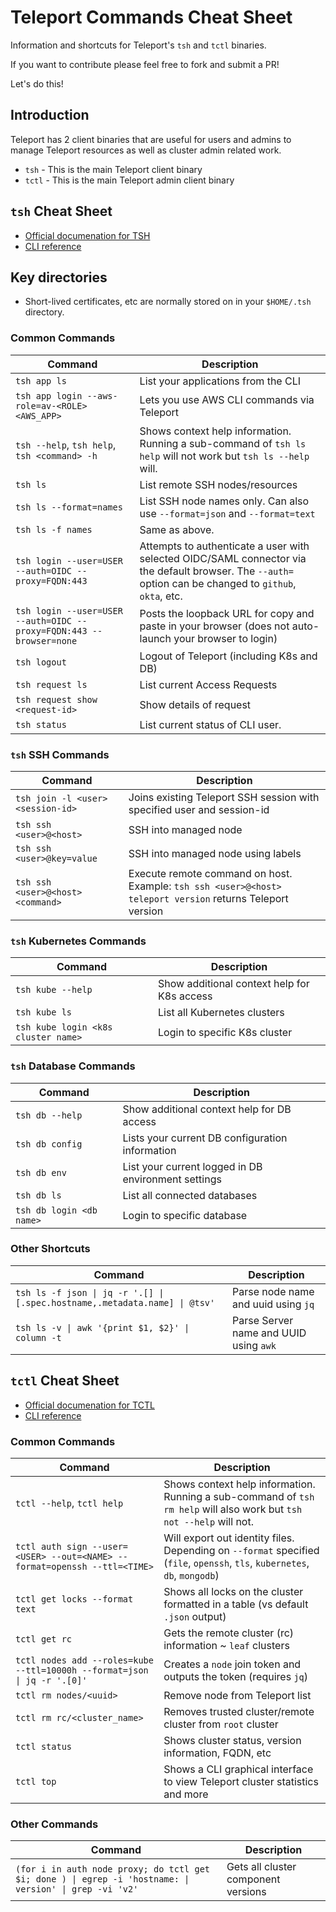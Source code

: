 # Teleport Commands Cheat Sheet
 Information and shortcuts for Teleport's `tsh` and `tctl` binaries.

If you want to contribute please feel free to fork and submit a PR!

Let's do this!

## Introduction

Teleport has 2 client binaries that are useful for users and admins to manage Teleport resources as well as cluster admin related work.

- `tsh` - This is the main Teleport client binary
- `tctl` - This is the main Teleport admin client binary

## `tsh` Cheat Sheet

- [Official documenation for TSH](https://goteleport.com/docs/server-access/guides/tsh/)
- [CLI reference](https://goteleport.com/docs/setup/reference/cli/)


## Key directories

- Short-lived certificates, etc are normally stored on in your `$HOME/.tsh` directory.

### Common Commands

| Command | Description |
| --- | ---
| `tsh app ls` | List your applications from the CLI
| `tsh app login --aws-role=av-<ROLE> <AWS_APP>` | Lets you use AWS CLI commands via Teleport
|`tsh --help`, `tsh help`, `tsh <command> -h` | Shows context help information. Running  a sub-command of `tsh ls help` will not work but `tsh ls --help` will.
| `tsh ls` | List remote SSH nodes/resources
| `tsh ls --format=names` | List SSH node names only. Can also use `--format=json` and `--format=text`
| `tsh ls -f names` | Same as above.
| `tsh login --user=USER --auth=OIDC --proxy=FQDN:443` | Attempts to authenticate a user with selected OIDC/SAML connector via the default browser. The `--auth=` option can be changed to `github`, `okta`, etc.
| `tsh login --user=USER --auth=OIDC --proxy=FQDN:443 --browser=none` | Posts the loopback URL for copy and paste in your browser (does not auto-launch your browser to login)
| `tsh logout` | Logout of Teleport (including K8s and DB)
| `tsh request ls` | List current Access Requests
| `tsh request show <request-id>` | Show details of request
| `tsh status` | List current status of CLI user.

### `tsh` SSH Commands

| Command | Description |
| --- | ---
| `tsh join -l <user> <session-id>` | Joins existing Teleport SSH session with specified user and session-id
| `tsh ssh <user>@<host>` | SSH into managed node
| `tsh ssh <user>@key=value` | SSH into managed node using labels
| `tsh ssh <user>@<host> <command>` | Execute remote command on host. Example: `tsh ssh <user>@<host> teleport version` returns Teleport version


### `tsh` Kubernetes Commands

| Command | Description |
| --- | ---
| `tsh kube --help` | Show additional context help for K8s access
| `tsh kube ls` | List all Kubernetes clusters
| `tsh kube login <k8s cluster name>` | Login to specific K8s cluster

### `tsh` Database Commands

| Command | Description |
| --- | ---
| `tsh db --help` | Show additional context help for DB access
| `tsh db config` | Lists your current DB configuration information
| `tsh db env` | List your current logged in DB environment settings
| `tsh db ls` | List all connected databases
| `tsh db login <db name>` | Login to specific database

### Other Shortcuts

| Command | Description |
| --- | ---
| `tsh ls -f json \| jq -r '.[] \| [.spec.hostname,.metadata.name] \| @tsv'` | Parse node name and uuid using `jq`
| `tsh ls -v \| awk '{print $1, $2}' \| column -t` | Parse Server name and UUID using `awk`

## `tctl` Cheat Sheet

- [Official documenation for TCTL](https://goteleport.com/docs/server-access/guides/tctl/)
- [CLI reference](https://goteleport.com/docs/setup/reference/cli/)

### Common Commands

| Command | Description |
| --- | ---
|`tctl --help`, `tctl help` | Shows context help information. Running  a sub-command of `tsh rm help` will also work but `tsh not --help` will not.
| `tctl auth sign --user=<USER> --out=<NAME> --format=openssh --ttl=<TIME>` | Will export out identity files. Depending on `--format` specified (`file`, `openssh`, `tls`, `kubernetes`, `db`, `mongodb`)
| `tctl get locks --format text` | Shows all locks on the cluster formatted in a table (vs default `.json` output)
| `tctl get rc` | Gets the remote cluster (rc) information ~ `leaf` clusters
| `tctl nodes add --roles=kube --ttl=10000h --format=json \| jq -r '.[0]'` | Creates a `node` join token and outputs the token (requires `jq`)
| `tctl rm nodes/<uuid>` | Remove node from Teleport list
| `tctl rm rc/<cluster_name>` | Removes trusted cluster/remote cluster from `root` cluster
| `tctl status` | Shows cluster status, version information, FQDN, etc
| `tctl top` | Shows a CLI graphical interface to view Teleport cluster statistics and more

### Other Commands

| Command | Description |
| --- | --- |
| `(for i in auth node proxy; do tctl get $i; done ) \| egrep -i 'hostname: \| version' \| grep -vi 'v2'` | Gets all cluster component versions